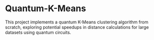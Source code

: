# Quantum-K-Means
This project implements a quantum K-Means clustering algorithm from scratch, exploring potential speedups in distance calculations for large datasets using quantum circuits.
